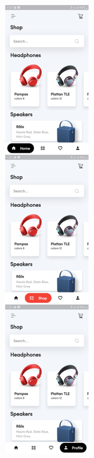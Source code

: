 <img src="images/1.jpg" width=265, height:265> <img src="images/2.jpg" width=265, height:265> <img src="images/3.jpg" width=265, height:265> 

